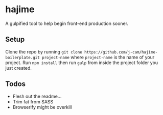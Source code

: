 # hajime

A gulpified tool to help begin front-end production sooner.

## Setup

Clone the repo by running `git clone https://github.com/j-cam/hajime-boilerplate.git project-name` where `project-name` is the name of your project.
Run `npm install` then run `gulp` from inside the project folder you just created.

## Todos

- Flesh out the readme...
- Trim fat from SASS
- Browserify might be overkill

